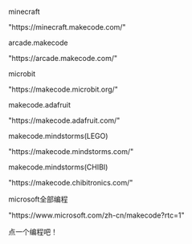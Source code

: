 <html>
  <body>
    <p>minecraft</p>
    "https://minecraft.makecode.com/"
    <p>arcade.makecode</p>
    "https://arcade.makecode.com/"
    <P>microbit</P>
    "https://makecode.microbit.org/"
    <P>makecode.adafruit</P>
    "https://makecode.adafruit.com/"
    <P>makecode.mindstorms(LEGO)</P>
    "https://makecode.mindstorms.com/"
    <p>makecode.mindstorms(CHIBI)</p>
    "https://makecode.chibitronics.com/"
    <P>microsoft全部编程</P>
    "https://www.microsoft.com/zh-cn/makecode?rtc=1"
    <P>点一个编程吧！</P>
    </body>  
</html>
